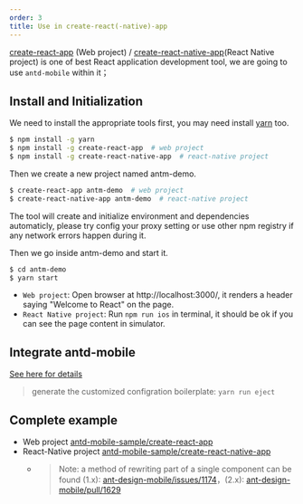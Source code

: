 ```yaml
---
order: 3
title: Use in create-react(-native)-app
---
```


[create-react-app](https://github.com/facebookincubator/create-react-app) (Web project) / [create-react-native-app](https://github.com/react-community/create-react-native-app)(React Native project) is one of best React application development tool, we are going to use `antd-mobile` within it；

## Install and Initialization

We need to install the appropriate tools first, you may need install [yarn](https://github.com/yarnpkg/yarn/) too.

```bash
$ npm install -g yarn
$ npm install -g create-react-app  # web project
$ npm install -g create-react-native-app  # react-native project
```

Then we create a new project named antm-demo.

```bash
$ create-react-app antm-demo  # web project
$ create-react-native-app antm-demo  # react-native project
```

The tool will create and initialize environment and dependencies automaticly, please try config your proxy setting or use other npm registry if any network errors happen during it.

Then we go inside antm-demo and start it.

```bash
$ cd antm-demo
$ yarn start
```

- `Web project`: Open browser at http://localhost:3000/, it renders a header saying "Welcome to React" on the page.
- `React Native project`: Run `npm run ios` in terminal, it should be ok if you can see the page content in simulator.

## Integrate antd-mobile

[See here for details](/docs/react/introduce#Getting-Started)

> generate the customized configration boilerplate: `yarn run eject`

## Complete example

- Web project [antd-mobile-sample/create-react-app](https://github.com/ant-design/antd-mobile-samples/tree/master/create-react-app)
- React-Native project [antd-mobile-sample/create-react-native-app](https://github.com/ant-design/antd-mobile-samples/tree/master/create-react-native-app)
    - > Note: a method of rewriting part of a single component can be found (1.x): [ant-design-mobile/issues/1174](https://github.com/ant-design/ant-design-mobile/issues/1174#issuecomment-295256831)，(2.x): [ant-design-mobile/pull/1629](https://github.com/ant-design/ant-design-mobile/pull/1629)
